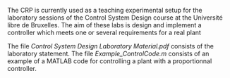 The CRP is currently used as a teaching experimental setup for the laboratory sessions of the Control System Design course at the Université libre de Bruxelles.
The aim of these labs is design and implement a controller which meets one or several requirements for a real plant

The file *Control System Design Laboratory Material.pdf* consists of the laboratory statement.
The file *Example_ControlCode.m* consists of an example of a MATLAB code for controlling a plant with a proportionnal controller.
